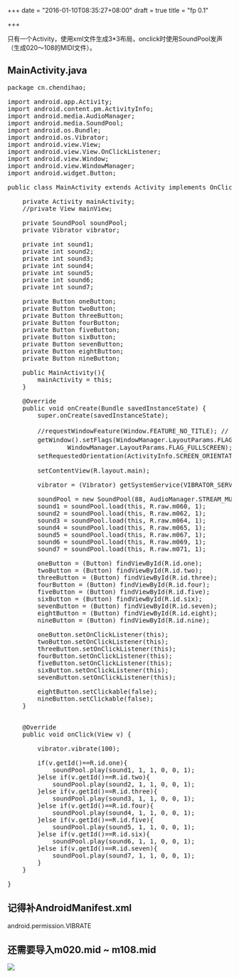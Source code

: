 +++
date = "2016-01-10T08:35:27+08:00"
draft = true
title = "fp 0.1"

+++



只有一个Activity，使用xml文件生成3*3布局，onclick时使用SoundPool发声（生成020～108的MIDI文件）。

## MainActivity.java

<pre>
package cn.chendihao;

import android.app.Activity;
import android.content.pm.ActivityInfo;
import android.media.AudioManager;
import android.media.SoundPool;
import android.os.Bundle;
import android.os.Vibrator;
import android.view.View;
import android.view.View.OnClickListener;
import android.view.Window;
import android.view.WindowManager;
import android.widget.Button;

public class MainActivity extends Activity implements OnClickListener{
	
	private Activity mainActivity;
	//private View mainView;
	
	private SoundPool soundPool;
	private Vibrator vibrator;
	
	private int sound1;
	private int sound2;
	private int sound3;
	private int sound4;
	private int sound5;
	private int sound6;
	private int sound7;
		
	private Button oneButton;
	private Button twoButton;
	private Button threeButton;
	private Button fourButton;
	private Button fiveButton;
	private Button sixButton;
	private Button sevenButton;
	private Button eightButton;
	private Button nineButton;

	public MainActivity(){
		mainActivity = this;
	}
	
    @Override
    public void onCreate(Bundle savedInstanceState) {
        super.onCreate(savedInstanceState);        
        
        //requestWindowFeature(Window.FEATURE_NO_TITLE); // 隐藏标题栏
        getWindow().setFlags(WindowManager.LayoutParams.FLAG_FULLSCREEN, // 设置全屏
                WindowManager.LayoutParams.FLAG_FULLSCREEN);
        setRequestedOrientation(ActivityInfo.SCREEN_ORIENTATION_LANDSCAPE); // 设置横屏
        
        setContentView(R.layout.main);
        
        vibrator = (Vibrator) getSystemService(VIBRATOR_SERVICE);    
        
        soundPool = new SoundPool(88, AudioManager.STREAM_MUSIC, 5); //STREAM_SYSTEM doesn't work for MiOne
        sound1 = soundPool.load(this, R.raw.m060, 1);
        sound2 = soundPool.load(this, R.raw.m062, 1);
        sound3 = soundPool.load(this, R.raw.m064, 1);
        sound4 = soundPool.load(this, R.raw.m065, 1);
        sound5 = soundPool.load(this, R.raw.m067, 1);
        sound6 = soundPool.load(this, R.raw.m069, 1);
        sound7 = soundPool.load(this, R.raw.m071, 1);
        
        oneButton = (Button) findViewById(R.id.one);
        twoButton = (Button) findViewById(R.id.two);
        threeButton = (Button) findViewById(R.id.three);
        fourButton = (Button) findViewById(R.id.four);
        fiveButton = (Button) findViewById(R.id.five);
        sixButton = (Button) findViewById(R.id.six);
        sevenButton = (Button) findViewById(R.id.seven);
        eightButton = (Button) findViewById(R.id.eight);
        nineButton = (Button) findViewById(R.id.nine);
        
        oneButton.setOnClickListener(this);
        twoButton.setOnClickListener(this);
        threeButton.setOnClickListener(this);
        fourButton.setOnClickListener(this);
        fiveButton.setOnClickListener(this);
        sixButton.setOnClickListener(this);
        sevenButton.setOnClickListener(this);
        
        eightButton.setClickable(false);
        nineButton.setClickable(false);
    }


	@Override
	public void onClick(View v) {
		
		vibrator.vibrate(100);
		
		if(v.getId()==R.id.one){
			soundPool.play(sound1, 1, 1, 0, 0, 1);
		}else if(v.getId()==R.id.two){
			soundPool.play(sound2, 1, 1, 0, 0, 1);
		}else if(v.getId()==R.id.three){
			soundPool.play(sound3, 1, 1, 0, 0, 1);
		}else if(v.getId()==R.id.four){
			soundPool.play(sound4, 1, 1, 0, 0, 1);
		}else if(v.getId()==R.id.five){
			soundPool.play(sound5, 1, 1, 0, 0, 1);
		}else if(v.getId()==R.id.six){
			soundPool.play(sound6, 1, 1, 0, 0, 1);
		}else if(v.getId()==R.id.seven){
			soundPool.play(sound7, 1, 1, 0, 0, 1);
		}
	}
	
}
</pre>

<h2>记得补AndroidManifest.xml</h2>

android.permission.VIBRATE

<h2>还需要导入m020.mid ~ m108.mid</h2>

![](/images/FP0.1.png)